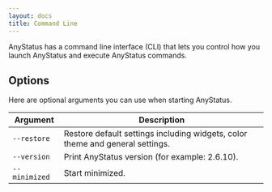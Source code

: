 ```yaml
---
layout: docs
title: Command Line
---
```


AnyStatus has a command line interface (CLI) that lets you control how you launch AnyStatus and execute AnyStatus commands.

## Options

Here are optional arguments you can use when starting AnyStatus.

|Argument|Description|
|---|---|
|`--restore`|Restore default settings including widgets, color theme and general settings.|
|`--version`|Print AnyStatus version (for example: 2.6.10).|
|`--minimized`|Start minimized.|
